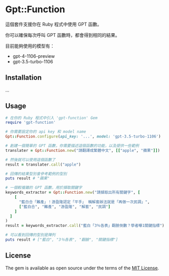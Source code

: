 # Gpt::Function

這個套件支援你在 Ruby 程式中使用 GPT 函數。

你可以確保每次呼叫 GPT 函數時，都會得到相同的結果。

目前能夠使用的模型有：

- gpt-4-1106-preview
- gpt-3.5-turbo-1106


## Installation

...

## Usage

```ruby
# 在你的 Ruby 程式中引入 'gpt-function' Gem
require 'gpt-function'

# 你需要設定你的 api key 和 model name
Gpt::Function.configure(api_key: '...', model: 'gpt-3.5-turbo-1106')

# 創建一個簡單的 GPT 函數，你需要描述這個函數的功能，以及提供一些範例
translater = Gpt::Function.new("請翻譯成繁體中文", [["apple", "蘋果"]])

# 然後就可以使用這個函數了
result = translater.call("apple")

# 回傳的結果型別會參考範例的型別
puts result # "蘋果"

# 一個較複雜的 GPT 函數，用於擷取關鍵字
keywords_extractor = Gpt::Function.new("請擷取出所有關鍵字", [
    [
      "藍白合「難產」！游盈隆認定「平手」 稱解套辦法就是「再做一次民調」",
      ["藍白合", "難產", "游盈隆", "解套", "民調"]
    ]
  ]
)
result = keywords_extractor.call("藍白「3％各表」翻臉倒數？學者曝1關鍵指標")

# 可以看到回傳的型別是陣列
puts result # ["藍白", "3％各表", "翻臉", "關鍵指標"]
```

## License

The gem is available as open source under the terms of the [MIT License](https://opensource.org/licenses/MIT).
